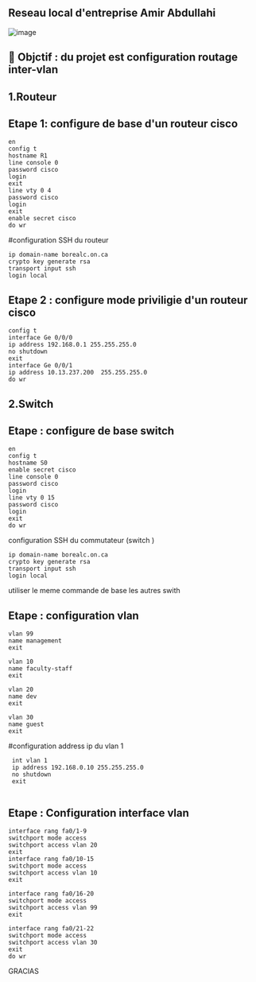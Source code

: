 ## Reseau local  d'entreprise Amir Abdullahi 

![image](images/inter13.PNG)

:bookmark:  Objctif : du projet est configuration routage inter-vlan 
------------------------------------------------------------------------------
1.Routeur 
---------
Etape 1: configure de base  d'un routeur cisco 
------------------------------------

```
en
config t
hostname R1
line console 0
password cisco 
login
exit
line vty 0 4
password cisco 
login 
exit 
enable secret cisco
do wr
``````
#configuration SSH du routeur 
```
ip domain-name borealc.on.ca 
crypto key generate rsa
transport input ssh
login local
```
Etape 2 : configure mode priviligie d'un routeur cisco 
-------------------------------------------------------
```
config t 
interface Ge 0/0/0
ip address 192.168.0.1 255.255.255.0
no shutdown
exit
interface Ge 0/0/1
ip address 10.13.237.200  255.255.255.0
do wr
```

2.Switch 
------------
Etape : configure de base switch 
---------------------------------
 
````
en
config t
hostname S0 
enable secret cisco
line console 0
password cisco
login 
line vty 0 15
password cisco
login
exit
do wr
````
configuration SSH du commutateur (switch )
```
ip domain-name borealc.on.ca 
crypto key generate rsa
transport input ssh
login local
```
  utiliser le meme commande de base les autres swith

Etape : configuration vlan 
-----------------------------
```
vlan 99
name management
exit

vlan 10
name faculty-staff
exit

vlan 20
name dev
exit

vlan 30
name guest
exit
```
#configuration address ip du vlan 1
```
 int vlan 1
 ip address 192.168.0.10 255.255.255.0
 no shutdown 
 exit
 
```

Etape : Configuration interface vlan  
------------------------------------
```
interface rang fa0/1-9
switchport mode access 
switchport access vlan 20 
exit 
interface rang fa0/10-15
switchport mode access 
switchport access vlan 10 
exit 

interface rang fa0/16-20
switchport mode access 
switchport access vlan 99
exit 

interface rang fa0/21-22
switchport mode access 
switchport access vlan 30
exit
do wr
```


GRACIAS 







